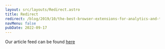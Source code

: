 ```yaml
---
layout: src/layouts/Redirect.astro
title: Redirect
redirect: /blog/2019/10/the-best-browser-extensions-for-analytics-and-tag-debugging/
navMenu: false
pubDate: 2022-09-17
---
```

<div>
Our article feed can be found <a href="/blog/2019/10/the-best-browser-extensions-for-analytics-and-tag-debugging/">here</a>
</div>
